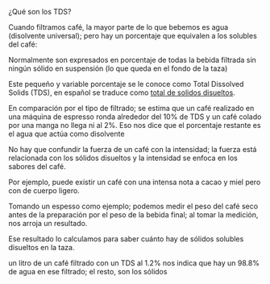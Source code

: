 ¿Qué son los TDS?

Cuando filtramos café, la mayor parte de lo que bebemos es agua (disolvente universal); pero hay un porcentaje que equivalen a los solubles del café:

Normalmente son expresados en porcentaje de todas la bebida filtrada sin ningún sólido en suspensión (lo que queda en el fondo de la taza)

Este pequeño y variable porcentaje se le conoce como Total Dissolved Solids (TDS), en español se traduce como [total de solidos disueltos](https://es.wikipedia.org/wiki/Total_de_s%C3%B3lidos_disueltos).

En comparación por el tipo de filtrado; se estima que un café realizado en una máquina de espresso ronda alrededor del 10% de TDS y un café colado por una manga no llega ni al 2%.
Eso nos dice que el porcentaje restante es el agua que actúa como disolvente

No hay que confundir la fuerza de un café con la intensidad; la fuerza está relacionada con los sólidos disueltos y la intensidad se enfoca en los sabores del café.

Por ejemplo, puede existir un café con una intensa nota a cacao y miel pero con de cuerpo ligero.

Tomando un espesso como ejemplo; podemos medir el peso del café seco antes de la preparación por el peso de la bebida final; al tomar la medición, nos arroja un resultado.


Ese resultado lo calculamos para saber cuánto hay de sólidos solubles disueltos en la taza.

un litro de un café filtrado con un TDS al 1.2% nos indica que hay un 98.8% de agua en ese filtrado; el resto, son los sólidos
